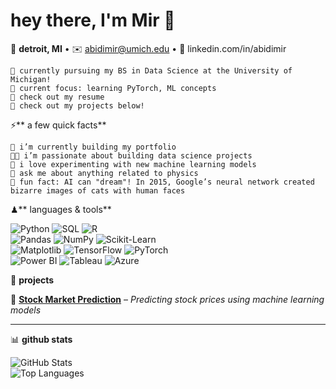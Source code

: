 # hey there, I'm Mir 👋 #

📍 **detroit, MI** • ✉️ abidimir@umich.edu • 🔗 linkedin.com/in/abidimir

    🌱 currently pursuing my BS in Data Science at the University of Michigan!
    🧐 current focus: learning PyTorch, ML concepts
    📙 check out my resume
    💬 check out my projects below!

⚡️** a few quick facts**

    🔭 i’m currently building my portfolio
    👨‍💻 i’m passionate about building data science projects
    📝 i love experimenting with new machine learning models
    🔭 ask me about anything related to physics
    🎉 fun fact: AI can "dream"! In 2015, Google’s neural network created bizarre images of cats with human faces

♟** languages & tools**

![Python](https://img.shields.io/badge/Python-3776AB?style=flat&logo=python&logoColor=white)  ![SQL](https://img.shields.io/badge/SQL-CC2927?style=flat&logo=postgresql&logoColor=white)  ![R](https://img.shields.io/badge/R-276DC3?style=flat&logo=r&logoColor=white)  
![Pandas](https://img.shields.io/badge/Pandas-150458?style=flat&logo=pandas&logoColor=white)  ![NumPy](https://img.shields.io/badge/Numpy-013243?style=flat&logo=numpy&logoColor=white)  ![Scikit-Learn](https://img.shields.io/badge/Scikit--Learn-F7931E?style=flat&logo=scikit-learn&logoColor=white)  
![Matplotlib](https://img.shields.io/badge/Matplotlib-11557C?style=flat&logo=python&logoColor=white)  ![TensorFlow](https://img.shields.io/badge/TensorFlow-FF6F00?style=flat&logo=tensorflow&logoColor=white)  ![PyTorch](https://img.shields.io/badge/PyTorch-EE4C2C?style=flat&logo=pytorch&logoColor=white)  
![Power BI](https://img.shields.io/badge/Power%20BI-F2C811?style=flat&logo=powerbi&logoColor=black)  ![Tableau](https://img.shields.io/badge/Tableau-E97627?style=flat&logo=tableau&logoColor=white)  ![Azure](https://img.shields.io/badge/Azure-0078D4?style=flat&logo=microsoft-azure&logoColor=white)  

📌 **projects**  

🔹 **[Stock Market Prediction](https://github.com/yourusername/project1)** – *Predicting stock prices using machine learning models*  

---

📊 **github stats**

![GitHub Stats](https://github-readme-stats.vercel.app/api?username=your-github-username&show_icons=true&hide=prs,issues&theme=gruvbox)  
![Top Languages](https://github-readme-stats.vercel.app/api/top-langs/?username=your-github-username&layout=compact&theme=gruvbox)

